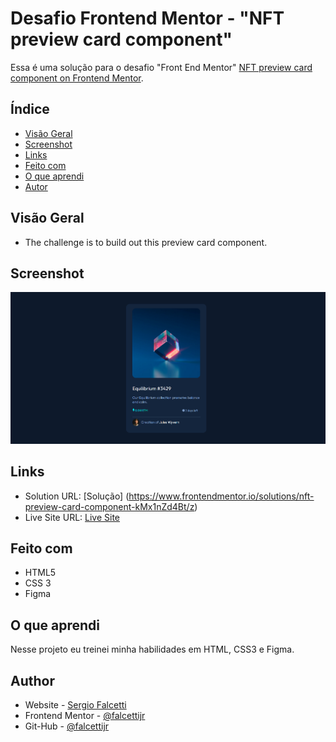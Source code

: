 # Desafio Frontend Mentor - "NFT preview card component"

Essa é uma solução para o desafio "Front End Mentor" [NFT preview card component on Frontend Mentor](https://www.frontendmentor.io/challenges/nft-preview-card-component-SbdUL_w0U/hub/nft-preview-card-component-CWcPTv9S-i). 

## Índice

- [Visão Geral](#visão-geral)
- [Screenshot](#screenshot)
- [Links](#links)
- [Feito com](#Feito-com)
- [O que aprendi](#o-que-aprendi)
- [Autor](#autor)


## Visão Geral

- The challenge is to build out this preview card component.

## Screenshot

![Screenshot](/images/screenshot.png)

## Links

- Solution URL: [Solução] (https://www.frontendmentor.io/solutions/nft-preview-card-component-kMx1nZd4Bt/z)
- Live Site URL: [Live Site](https://falcettijr.github.io/nft-preview-card-component-main/)

## Feito com

- HTML5 
- CSS 3 
- Figma

## O que aprendi

Nesse projeto eu treinei minha habilidades em HTML, CSS3 e Figma.


## Author

- Website - [Sergio Falcetti](https://beacons.ai/sergiofalcetti)
- Frontend Mentor - [@falcettijr](https://www.frontendmentor.io/profile/falcettijr)
- Git-Hub - [@falcettijr](https://github.com/falcettijr)